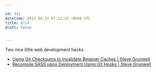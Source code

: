 ```yaml
---

id: 314
datetime: 2013-04-22 07:11:35 +0000 UTC
title: #314
draft: false


---
```


Two nice little web development hacks. 

 
 * [Using Git Checksums to Invalidate Browser Caches | Steve Grunwell](http://stevegrunwell.com/blog/using-git-checksums-to-invalidate-browser-caches/)
 * [Recompile SASS upon Deployment Using Git Hooks | Steve Grunwell](http://stevegrunwell.com/blog/recompile-sass-upon-deployment-using-git-hooks)


